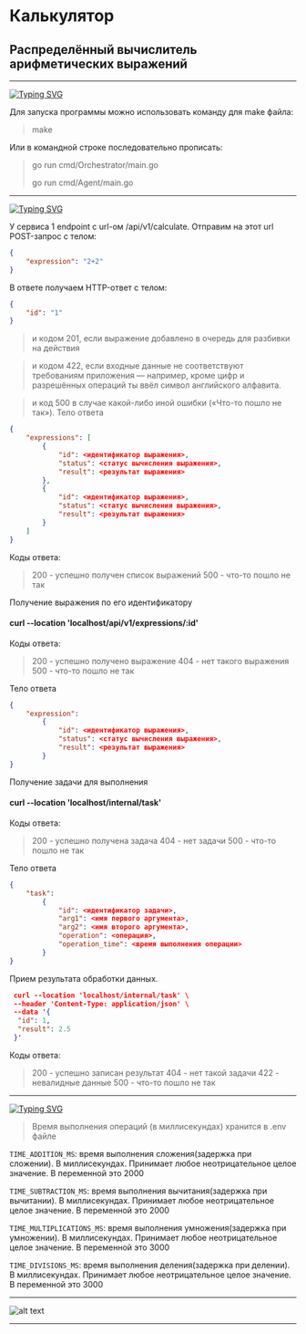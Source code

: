 # Калькулятор


## Распределённый вычислитель арифметических выражений
___
[![Typing SVG](https://readme-typing-svg.herokuapp.com?font=Fira+Code&size=21&pause=10000&color=00D7FF&repeat=false&width=530&lines=%D0%97%D0%B0%D0%BF%D1%83%D1%81%D0%BA+%D0%B8+%D1%83%D1%81%D1%82%D0%B0%D0%BD%D0%BE%D0%B2%D0%BA%D0%B0+%D0%BF%D1%80%D0%BE%D0%B5%D0%BA%D1%82%D0%B0)](https://git.io/typing-svg)

Для запуска программы можно использовать команду для make файла:
>make
>
Или в командной строке последовательно прописать:
>go run cmd/Orchestrator/main.go
>
>go run cmd/Agent/main.go 
>
___
[![Typing SVG](https://readme-typing-svg.herokuapp.com?font=Fira+Code&size=21&pause=10000&color=00D7FF&repeat=false&width=530&lines=%D0%9F%D1%80%D0%B8%D0%BC%D0%B5%D1%80+%D0%B2%D0%B2%D0%BE%D0%B4%D0%B0++%D1%81+%D0%BF%D0%BE%D0%BC%D0%BE%D1%89%D1%8C%D1%8E+Postman)](https://git.io/typing-svg)

У сервиса 1 endpoint с url-ом /api/v1/calculate. Отправим на этот url POST-запрос с телом:
```json
{
    "expression": "2+2"
}
```
В ответе получаем HTTP-ответ с телом:
```json
{
    "id": "1"
}
```
>и кодом 201, если выражение добавлено в очередь для разбивки на действия

>и кодом 422, если входные данные не соответствуют требованиям приложения — например, кроме цифр и разрешённых операций ты ввёл символ английского алфавита.


>и код 500 в случае какой-либо иной ошибки («Что-то пошло не так»).
Тело ответа
```json
{
    "expressions": [
        {
            "id": <идентификатор выражения>,
            "status": <статус вычисления выражения>,
            "result": <результат выражения>
        },
        {
            "id": <идентификатор выражения>,
            "status": <статус вычисления выражения>,
            "result": <результат выражения>
        }
    ]
}
```
Коды ответа:

>200 - успешно получен список выражений
>500 - что-то пошло не так

Получение выражения по его идентификатору

#### curl --location 'localhost/api/v1/expressions/:id'
Коды ответа:

>200 - успешно получено выражение
404 - нет такого выражения
500 - что-то пошло не так

Тело ответа
```json
{
    "expression":
        {
            "id": <идентификатор выражения>,
            "status": <статус вычисления выражения>,
            "result": <результат выражения>
        }
}
```
Получение задачи для выполнения
#### curl --location 'localhost/internal/task'
Коды ответа:

>200 - успешно получена задача
404 - нет задачи
500 - что-то пошло не так

Тело ответа
```json
{
    "task":
        {
            "id": <идентификатор задачи>,
            "arg1": <имя первого аргумента>,
            "arg2": <имя второго аргумента>,
            "operation": <операция>,
            "operation_time": <время выполнения операции>
        }
}
```
Прием результата обработки данных.

```json
 curl --location 'localhost/internal/task' \
 --header 'Content-Type: application/json' \
 --data '{
  "id": 1,
  "result": 2.5
 }'
 ```
Коды ответа:

>200 - успешно записан результат
404 - нет такой задачи
422 - невалидные данные
500 - что-то пошло не так
____
[![Typing SVG](https://readme-typing-svg.demolab.com?font=Fira+Code&pause=1000&repeat=false&height=70&lines=%D0%92%D1%80%D0%B5%D0%BC%D1%8F+%D0%B2%D1%8B%D0%BF%D0%BE%D0%BB%D0%BD%D0%B5%D0%BD%D0%B8%D1%8F+%D0%BE%D0%BF%D0%B5%D1%80%D0%B0%D1%86%D0%B8%D0%B9+)](https://git.io/typing-svg)
>Время выполнения операций (в миллисекундах) хранится в .env файле 

```TIME_ADDITION_MS```: время выполнения сложения(задержка при сложении). В миллисекундах. Принимает любое неотрицательное целое значение. В переменной  это 2000

```TIME_SUBTRACTION_MS```: время выполнения вычитания(задержка при вычитании). В миллисекундах. Принимает любое неотрицательное целое значение. В переменной  это 2000

```TIME_MULTIPLICATIONS_MS```: время выполнения умножения(задержка при умножении). В миллисекундах. Принимает любое неотрицательное целое значение. В переменной  это 3000

```TIME_DIVISIONS_MS```: время выполнения деления(задержка при делении). В миллисекундах. Принимает любое неотрицательное целое значение. В переменной  это 3000
___
![alt text](https://raw.githubusercontent.com/Artem32413/block/refs/heads/main/diagram.png)
___